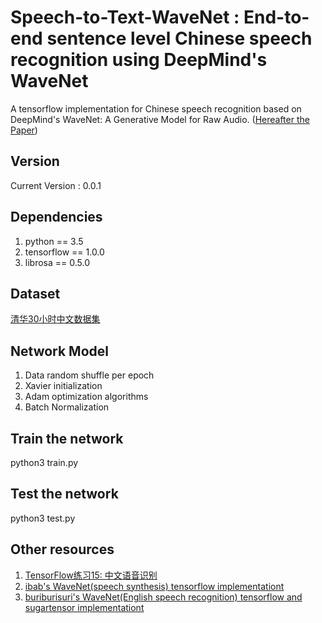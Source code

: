 Speech-to-Text-WaveNet : End-to-end sentence level Chinese speech recognition using DeepMind's WaveNet
=
A tensorflow implementation for Chinese speech recognition based on DeepMind's WaveNet: A Generative Model for Raw Audio. ([Hereafter the Paper]( https://arxiv.org/abs/1609.03499))

Version
---
Current Version : 0.0.1

Dependencies
---
1. python == 3.5
2. tensorflow == 1.0.0
3. librosa == 0.5.0

Dataset
---
[清华30小时中文数据集](http://data.cslt.org/thchs30/standalone.html)

Network Model
---
1. Data random shuffle per epoch
2. Xavier initialization
3. Adam optimization algorithms
4. Batch Normalization

Train the network
---
python3 train.py

Test the network
---
python3 test.py

Other resources
---
1. [TensorFlow练习15: 中文语音识别](http://blog.topspeedsnail.com/archives/10696#more-10696)
2. [ibab's WaveNet(speech synthesis) tensorflow implementationt](https://github.com/ibab/tensorflow-wavenet)
3. [buriburisuri's WaveNet(English speech recognition) tensorflow and sugartensor implementationt](https://github.com/buriburisuri/speech-to-text-wavenet#version)
